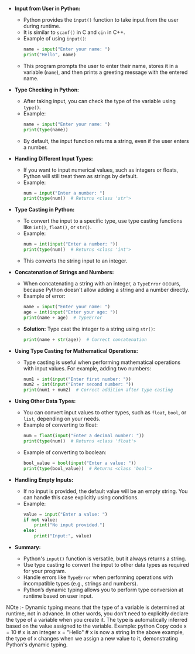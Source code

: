 - **Input from User in Python:**
  - Python provides the `input()` function to take input from the user during runtime.
  - It is similar to `scanf()` in C and `cin` in C++.
  - Example of using `input()`:
    ```python
    name = input("Enter your name: ")
    print("Hello", name)
    ```
  - This program prompts the user to enter their name, stores it in a variable (`name`), and then prints a greeting message with the entered name.

- **Type Checking in Python:**
  - After taking input, you can check the type of the variable using `type()`.
  - Example:
    ```python
    name = input("Enter your name: ")
    print(type(name))
    ```
  - By default, the input function returns a string, even if the user enters a number.

- **Handling Different Input Types:**
  - If you want to input numerical values, such as integers or floats, Python will still treat them as strings by default.
  - Example: 
    ```python
    num = input("Enter a number: ")
    print(type(num))  # Returns <class 'str'>
    ```

- **Type Casting in Python:**
  - To convert the input to a specific type, use type casting functions like `int()`, `float()`, or `str()`.
  - Example:
    ```python
    num = int(input("Enter a number: "))
    print(type(num))  # Returns <class 'int'>
    ```
  - This converts the string input to an integer.

- **Concatenation of Strings and Numbers:**
  - When concatenating a string with an integer, a `TypeError` occurs, because Python doesn't allow adding a string and a number directly.
  - Example of error:
    ```python
    name = input("Enter your name: ")
    age = int(input("Enter your age: "))
    print(name + age)  # TypeError
    ```
  - **Solution:** Type cast the integer to a string using `str()`:
    ```python
    print(name + str(age))  # Correct concatenation
    ```

- **Using Type Casting for Mathematical Operations:**
  - Type casting is useful when performing mathematical operations with input values. For example, adding two numbers:
    ```python
    num1 = int(input("Enter first number: "))
    num2 = int(input("Enter second number: "))
    print(num1 + num2)  # Correct addition after type casting
    ```

- **Using Other Data Types:**
  - You can convert input values to other types, such as `float`, `bool`, or `list`, depending on your needs.
  - Example of converting to float:
    ```python
    num = float(input("Enter a decimal number: "))
    print(type(num))  # Returns <class 'float'>
    ```
  - Example of converting to boolean:
    ```python
    bool_value = bool(input("Enter a value: "))
    print(type(bool_value))  # Returns <class 'bool'>
    ```

- **Handling Empty Inputs:**
  - If no input is provided, the default value will be an empty string. You can handle this case explicitly using conditions.
  - Example:
    ```python
    value = input("Enter a value: ")
    if not value:
        print("No input provided.")
    else:
        print("Input:", value)
    ```

- **Summary:**
  - Python's `input()` function is versatile, but it always returns a string.
  - Use type casting to convert the input to other data types as required for your program.
  - Handle errors like `TypeError` when performing operations with incompatible types (e.g., strings and numbers).
  - Python’s dynamic typing allows you to perform type conversion at runtime based on user input.

NOte :- 
Dynamic typing means that the type of a variable is determined at runtime, not in advance. In other words, you don't need to explicitly declare the type of a variable when you create it.
The type is automatically inferred based on the value assigned to the variable.
Example:
python
Copy code
x = 10   # x is an integer
x = "Hello"  # x is now a string
In the above example, the type of x changes when we assign a new value to it, demonstrating Python's dynamic typing.
